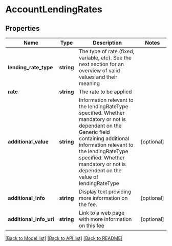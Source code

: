 # AccountLendingRates

## Properties
Name | Type | Description | Notes
------------ | ------------- | ------------- | -------------
**lending_rate_type** | **string** | The type of rate (fixed, variable, etc). See the next section for an overview of valid values and their meaning | 
**rate** | **string** | The rate to be applied | 
**additional_value** | **string** | Information relevant to the lendingRateType specified.  Whether mandatory or not is dependent on the Generic field containing additional information relevant to the lendingRateType specified. Whether mandatory or not is dependent on the value of lendingRateType | [optional] 
**additional_info** | **string** | Display text providing more information on the fee. | [optional] 
**additional_info_uri** | **string** | Link to a web page with more information  on this fee | [optional] 

[[Back to Model list]](../README.md#documentation-for-models) [[Back to API list]](../README.md#documentation-for-api-endpoints) [[Back to README]](../README.md)

